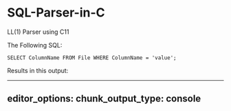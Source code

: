 # SQL-Parser-in-C
LL(1) Parser using C11

The Following SQL:
```<SQL>
SELECT ColumnName FROM File WHERE ColumnName = 'value';
```
Results in this output:


---
editor_options:
  chunk_output_type: console
---
